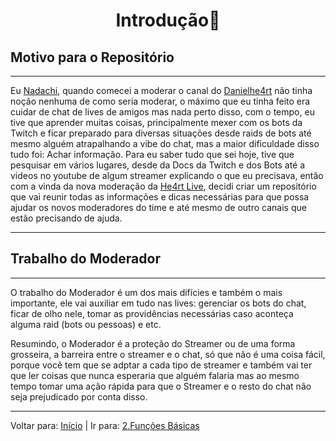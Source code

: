 <h1 align="center">Introdução👋</h1>

## Motivo para o Repositório  
----

 Eu [Nadachi](https://twitter.com/Luis_Nadachi), quando comecei a moderar o canal do [Danielhe4rt](https://www.twitch.tv/danielhe4rt) não tinha noção nenhuma de como seria moderar, o máximo que eu tinha feito era cuidar de chat de lives de amigos mas nada perto disso, com o tempo, eu tive que aprender muitas coisas, principalmente mexer com os bots da Twitch e ficar preparado para diversas situações desde raids de bots até mesmo alguém atrapalhando a vibe do chat, mas a maior dificuldade disso tudo foi: Achar informação. Para eu saber tudo que sei hoje, tive que pesquisar em vários lugares, desde da Docs da Twitch e dos Bots até a videos no youtube de algum streamer explicando o que eu precisava, então com a vinda da nova moderação da [He4rt Live](https://twitter.com/He4rtLive), decidi criar um repositório que vai reunir todas as informações e dicas necessárias para que possa ajudar os novos moderadores do time e até mesmo de outro canais que estão precisando de ajuda.

 ----

 ## Trabalho do Moderador
----

 O trabalho do Moderador é um dos mais difícies e também o mais importante, ele vai auxiliar em tudo nas lives: gerenciar os bots do chat, ficar de olho nele, tomar as providências necessárias caso aconteça alguma raid (bots ou pessoas) e etc.  

 Resumindo, o Moderador é a proteção do Streamer ou de uma forma grosseira, a barreira entre o streamer e o chat, só que não é uma coisa fácil, porque você tem que se adptar a cada tipo de streamer e também vai ter que ler coisas que nunca esperaria que alguém falaria mas ao mesmo tempo tomar uma ação rápida para que o Streamer e o resto do chat não seja prejudicado por conta disso.

----
Voltar para: [Início](/README.md) | Ir para: [2.Funções Básicas](/contents/2.Funcoes.md)